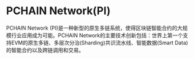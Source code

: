 # 

# PCHAIN Network(PI)

PCHAIN Network (PI)是一种新型的原生多链系统，使得区块链智能合约的大规模行业应用成为可能。PCHAIN Network的主要技术创新包括：世界上第一个支持EVM的原生多链、多层次分治(Sharding)共识流水线、智能数据(Smart Data)的智能合约以及跨链调用和交易。


